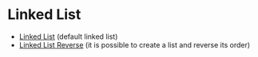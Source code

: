 # Linked List

- [Linked List](linkedList) (default linked list)
- [Linked List Reverse](/linkedListReverse) (it is possible to create a list and reverse its order)
